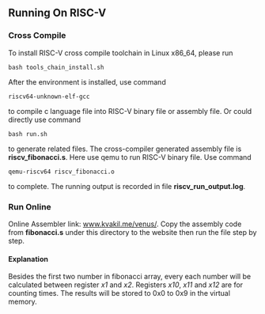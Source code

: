 ## Running On RISC-V

### Cross Compile

To install RISC-V cross compile toolchain in Linux x86_64, please run
```shell
bash tools_chain_install.sh
```
After the environment is installed, use command
```shell
riscv64-unknown-elf-gcc
```
to compile c language file into RISC-V binary file or assembly file.
Or could directly use command
```shell
bash run.sh
```
to generate related files.
The cross-compiler generated assembly file is **riscv_fibonacci.s**.
Here use qemu to run RISC-V binary file. Use command
```shell
qemu-riscv64 riscv_fibonacci.o
```
to complete. The running output is recorded in file **riscv_run_output.log**.

### Run Online
Online Assembler link: www.kvakil.me/venus/. Copy the assembly code from **fibonacci.s** under this directory to the website then
run the file step by step. 
#### Explanation
Besides the first two number in fibonacci array, every each number will be calculated between register *x1* and *x2*. Registers *x10*, *x11* and *x12* are for counting times. The results will be stored to 0x0 to 0x9 in the virtual memory. 
